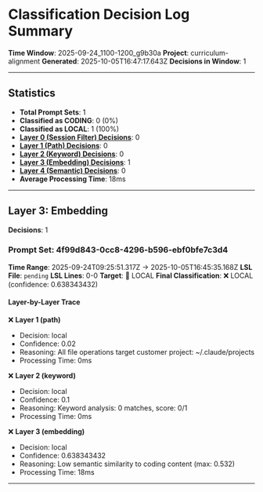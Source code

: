 # Classification Decision Log Summary

**Time Window**: 2025-09-24_1100-1200_g9b30a
**Project**: curriculum-alignment
**Generated**: 2025-10-05T16:47:17.643Z
**Decisions in Window**: 1

---

## Statistics

- **Total Prompt Sets**: 1
- **Classified as CODING**: 0 (0%)
- **Classified as LOCAL**: 1 (100%)
- **[Layer 0 (Session Filter) Decisions](#layer-0-session-filter)**: 0
- **[Layer 1 (Path) Decisions](#layer-1-path)**: 0
- **[Layer 2 (Keyword) Decisions](#layer-2-keyword)**: 0
- **[Layer 3 (Embedding) Decisions](#layer-3-embedding)**: 1
- **[Layer 4 (Semantic) Decisions](#layer-4-semantic)**: 0
- **Average Processing Time**: 18ms

---

## Layer 3: Embedding

**Decisions**: 1

### Prompt Set: 4f99d843-0cc8-4296-b596-ebf0bfe7c3d4

**Time Range**: 2025-09-24T09:25:51.317Z → 2025-10-05T16:45:35.168Z
**LSL File**: `pending`
**LSL Lines**: 0-0
**Target**: 📍 LOCAL
**Final Classification**: ❌ LOCAL (confidence: 0.638343432)

#### Layer-by-Layer Trace

❌ **Layer 1 (path)**
- Decision: local
- Confidence: 0.02
- Reasoning: All file operations target customer project: ~/.claude/projects
- Processing Time: 0ms

❌ **Layer 2 (keyword)**
- Decision: local
- Confidence: 0.1
- Reasoning: Keyword analysis: 0 matches, score: 0/1
- Processing Time: 0ms

❌ **Layer 3 (embedding)**
- Decision: local
- Confidence: 0.638343432
- Reasoning: Low semantic similarity to coding content (max: 0.532)
- Processing Time: 18ms

---

